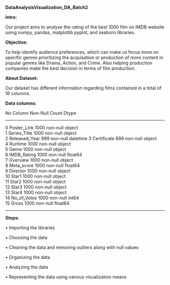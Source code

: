 **DataAnalysisVisualization_DA_Batch2**

**Intro:**

Our project aims to analyse the rating of the best 1000 film on IMDB website using numpy, pandas, matplotlib.pyplot, and seaborn libraries.

**Objective:**

To help identify audience preferences, which can make us focus more on specific genres prioritizing the acquisation or production of more content in popular genres like Drama, Action, and Crime. Also helping production companies make the best decision in terms of film production.

**About Dataset:**

Our dataset has different information regarding films contained in a total of 16 columns.

**Data columns:**

          
 No   Column         Non-Null Count  Dtype         
---  ------         --------------  -----         
 0   Poster_Link    1000 non-null   object        
 1   Series_Title   1000 non-null   object        
 2   Released_Year  999 non-null    datetime
 3   Certificate    899 non-null    object        
 4   Runtime        1000 non-null   object        
 5   Genre          1000 non-null   object        
 6   IMDB_Rating    1000 non-null   float64       
 7   Overview       1000 non-null   object        
 8   Meta_score     1000 non-null   float64       
 9   Director       1000 non-null   object        
 10  Star1          1000 non-null   object        
 11  Star2          1000 non-null   object        
 12  Star3          1000 non-null   object        
 13  Star4          1000 non-null   object        
 14  No_of_Votes    1000 non-null   int64         
 15  Gross          1000 non-null   float64       
     
---  ------         --------------  -----  

**Steps:**

•	Importing the libraries

•	Choosing the data

•	Cleaning the data and removing outliers along with null values

•	Organizing the data

•	Analyzing the data

•	Representing the data using various visualization means
